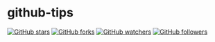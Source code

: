 # github-tips

[![GitHub stars](https://img.shields.io/github/stars/zhxiaowu/github-tips.svg?style=social&label=Star)](https://github.com/zhxiaowu/github-tips/star) 
[![GitHub forks](https://img.shields.io/github/forks/zhxiaowu/github-tips.svg?style=social&label=Fork)](https://github.com/zhxiaowu/github-tips/fork) 
[![GitHub watchers](https://img.shields.io/github/watchers/zhxiaowu/github-tips.svg?style=social&label=Watch)](https://github.com/zhxiaowu/github-tips) 
[![GitHub followers](https://img.shields.io/github/followers/zhxiaowu.svg?style=social&label=Follow)](https://github.com/zhxiaowu/github-tips)  
  

